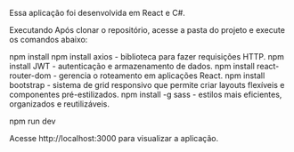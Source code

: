 Essa aplicação foi desenvolvida em React e C#.

Executando
Após clonar o repositório, acesse a pasta do projeto e execute os comandos abaixo:

npm install
npm install axios - biblioteca para fazer requisições HTTP.
npm install JWT - autenticação e armazenamento de dados.
npm install react-router-dom - gerencia o roteamento em aplicações React.
npm install bootstrap - sistema de grid responsivo que permite criar layouts flexíveis e componentes pré-estilizados.
npm install -g sass - estilos mais eficientes, organizados e reutilizáveis.

npm run dev

Acesse http://localhost:3000 para visualizar a aplicação.
